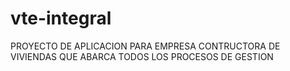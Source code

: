 # vte-integral
PROYECTO DE APLICACION PARA EMPRESA CONTRUCTORA DE VIVIENDAS QUE ABARCA TODOS LOS PROCESOS DE GESTION
